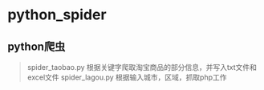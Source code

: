 # python_spider

## python爬虫
> spider_taobao.py 根据关键字爬取淘宝商品的部分信息，并写入txt文件和excel文件
> spider_lagou.py 根据输入城市，区域，抓取php工作
